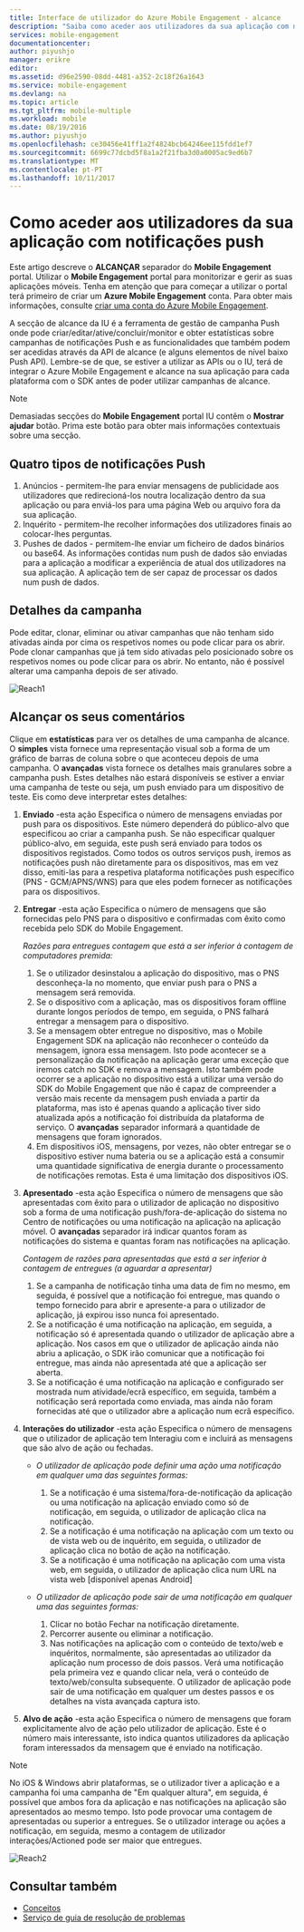 ```yaml
---
title: Interface de utilizador do Azure Mobile Engagement - alcance
description: "Saiba como aceder aos utilizadores da sua aplicação com notificações push utilizando o Azure Mobile Engagement"
services: mobile-engagement
documentationcenter: 
author: piyushjo
manager: erikre
editor: 
ms.assetid: d96e2590-08dd-4481-a352-2c18f26a1643
ms.service: mobile-engagement
ms.devlang: na
ms.topic: article
ms.tgt_pltfrm: mobile-multiple
ms.workload: mobile
ms.date: 08/19/2016
ms.author: piyushjo
ms.openlocfilehash: ce30456e41ff1a2f4824bcb64246ee115fdd1ef7
ms.sourcegitcommit: 6699c77dcbd5f8a1a2f21fba3d0a0005ac9ed6b7
ms.translationtype: MT
ms.contentlocale: pt-PT
ms.lasthandoff: 10/11/2017
---
```

# <a name="how-to-reach-out-to-the-users-of-your-application-with-push-notifications"></a>Como aceder aos utilizadores da sua aplicação com notificações push
Este artigo descreve o **ALCANÇAR** separador do **Mobile Engagement** portal. Utilizar o **Mobile Engagement** portal para monitorizar e gerir as suas aplicações móveis. Tenha em atenção que para começar a utilizar o portal terá primeiro de criar um **Azure Mobile Engagement** conta. Para obter mais informações, consulte [criar uma conta do Azure Mobile Engagement](mobile-engagement-create.md).

A secção de alcance da IU é a ferramenta de gestão de campanha Push onde pode criar/editar/ative/concluir/monitor e obter estatísticas sobre campanhas de notificações Push e as funcionalidades que também podem ser acedidas através da API de alcance (e alguns elementos de nível baixo Push API). Lembre-se de que, se estiver a utilizar as APIs ou o IU, terá de integrar o Azure Mobile Engagement e alcance na sua aplicação para cada plataforma com o SDK antes de poder utilizar campanhas de alcance.

> [!NOTE]
> Demasiadas secções do **Mobile Engagement** portal IU contêm o **Mostrar ajudar** botão. Prima este botão para obter mais informações contextuais sobre uma secção.
> 
> 

## <a name="four-types-of-push-notifications"></a>Quatro tipos de notificações Push
1. Anúncios - permitem-lhe para enviar mensagens de publicidade aos utilizadores que redirecioná-los noutra localização dentro da sua aplicação ou para enviá-los para uma página Web ou arquivo fora da sua aplicação. 
2. Inquérito - permitem-lhe recolher informações dos utilizadores finais ao colocar-lhes perguntas.
3. Pushes de dados - permitem-lhe enviar um ficheiro de dados binários ou base64. As informações contidas num push de dados são enviadas para a aplicação a modificar a experiência de atual dos utilizadores na sua aplicação. A aplicação tem de ser capaz de processar os dados num push de dados.

## <a name="campaign-details"></a>Detalhes da campanha
Pode editar, clonar, eliminar ou ativar campanhas que não tenham sido ativadas ainda por cima os respetivos nomes ou pode clicar para os abrir. Pode clonar campanhas que já tem sido ativadas pelo posicionado sobre os respetivos nomes ou pode clicar para os abrir. No entanto, não é possível alterar uma campanha depois de ser ativado.

![Reach1][18]

## <a name="reach-feedback"></a>Alcançar os seus comentários
Clique em **estatísticas** para ver os detalhes de uma campanha de alcance. O **simples** vista fornece uma representação visual sob a forma de um gráfico de barras de coluna sobre o que aconteceu depois de uma campanha. O **avançadas** vista fornece os detalhes mais granulares sobre a campanha push. Estes detalhes não estará disponíveis se estiver a enviar uma campanha de teste ou seja, um push enviado para um dispositivo de teste. Eis como deve interpretar estes detalhes:

1. **Enviado** -esta ação Especifica o número de mensagens enviadas por push para os dispositivos. Este número dependerá do público-alvo que especificou ao criar a campanha push. Se não especificar qualquer público-alvo, em seguida, este push será enviado para todos os dispositivos registados. Como todos os outros serviços push, iremos as notificações push não diretamente para os dispositivos, mas em vez disso, emiti-las para a respetiva plataforma notificações push específico (PNS - GCM/APNS/WNS) para que eles podem fornecer as notificações para os dispositivos. 
2. **Entregar** -esta ação Especifica o número de mensagens que são fornecidas pelo PNS para o dispositivo e confirmadas com êxito como recebida pelo SDK do Mobile Engagement. 
   
   *Razões para entregues contagem que está a ser inferior à contagem de computadores premida:*
   
   1. Se o utilizador desinstalou a aplicação do dispositivo, mas o PNS desconheça-la no momento, que enviar push para o PNS a mensagem será removida.
   2. Se o dispositivo com a aplicação, mas os dispositivos foram offline durante longos períodos de tempo, em seguida, o PNS falhará entregar a mensagem para o dispositivo. 
   3. Se a mensagem obter entregue no dispositivo, mas o Mobile Engagement SDK na aplicação não reconhecer o conteúdo da mensagem, ignora essa mensagem. Isto pode acontecer se a personalização da notificação na aplicação gerar uma exceção que iremos catch no SDK e remova a mensagem. Isto também pode ocorrer se a aplicação no dispositivo está a utilizar uma versão do SDK do Mobile Engagement que não é capaz de compreender a versão mais recente da mensagem push enviada a partir da plataforma, mas isto é apenas quando a aplicação tiver sido atualizada após a notificação foi distribuída da plataforma de serviço. O **avançadas** separador informará a quantidade de mensagens que foram ignorados. 
   4. Em dispositivos iOS, mensagens, por vezes, não obter entregar se o dispositivo estiver numa bateria ou se a aplicação está a consumir uma quantidade significativa de energia durante o processamento de notificações remotas. Esta é uma limitação dos dispositivos iOS.   
3. **Apresentado** -esta ação Especifica o número de mensagens que são apresentadas com êxito para o utilizador de aplicação no dispositivo sob a forma de uma notificação push/fora-de-aplicação do sistema no Centro de notificações ou uma notificação na aplicação na aplicação móvel.  O **avançadas** separador irá indicar quantos foram as notificações do sistema e quantas foram nas notificações na aplicação. 
   
   *Contagem de razões para apresentadas que está a ser inferior à contagem de entregues (a aguardar a apresentar)*
   
   1. Se a campanha de notificação tinha uma data de fim no mesmo, em seguida, é possível que a notificação foi entregue, mas quando o tempo fornecido para abrir e apresente-a para o utilizador de aplicação, já expirou isso nunca foi apresentado.   
   2. Se a notificação é uma notificação na aplicação, em seguida, a notificação só é apresentada quando o utilizador de aplicação abre a aplicação. Nos casos em que o utilizador de aplicação ainda não abriu a aplicação, o SDK irão comunicar que a notificação foi entregue, mas ainda não apresentada até que a aplicação ser aberta. 
   3. Se a notificação é uma notificação na aplicação e configurado ser mostrada num atividade/ecrã específico, em seguida, também a notificação será reportada como enviada, mas ainda não foram fornecidas até que o utilizador abre a aplicação num ecrã específico. 
4. **Interações do utilizador** -esta ação Especifica o número de mensagens que o utilizador de aplicação tem Interagiu com e incluirá as mensagens que são alvo de ação ou fechadas. 
   
   * *O utilizador de aplicação pode definir uma ação uma notificação em qualquer uma das seguintes formas:*
     
     1. Se a notificação é uma sistema/fora-de-notificação da aplicação ou uma notificação na aplicação enviado como só de notificação, em seguida, o utilizador de aplicação clica na notificação.
     2. Se a notificação é uma notificação na aplicação com um texto ou de vista web ou de inquérito, em seguida, o utilizador de aplicação clica no botão de ação na notificação.
     3. Se a notificação é uma notificação na aplicação com uma vista web, em seguida, o utilizador de aplicação clica num URL na vista web [disponível apenas Android]
   * *O utilizador de aplicação pode sair de uma notificação em qualquer uma das seguintes formas:*
     
     1. Clicar no botão Fechar na notificação diretamente. 
     2. Percorrer ausente ou eliminar a notificação. 
     3. Nas notificações na aplicação com o conteúdo de texto/web e inquéritos, normalmente, são apresentadas ao utilizador da aplicação num processo de dois passos. Verá uma notificação pela primeira vez e quando clicar nela, verá o conteúdo de texto/web/consulta subsequente. O utilizador de aplicação pode sair de uma notificação em qualquer um destes passos e os detalhes na vista avançada captura isto. 
5. **Alvo de ação** -esta ação Especifica o número de mensagens que foram explicitamente alvo de ação pelo utilizador de aplicação. Este é o número mais interessante, isto indica quantos utilizadores da aplicação foram interessados da mensagem que é enviado na notificação. 

> [!NOTE]
> No iOS & Windows abrir plataformas, se o utilizador tiver a aplicação e a campanha foi uma campanha de "Em qualquer altura", em seguida, é possível que ambos fora da aplicação e nas notificações na aplicação são apresentados ao mesmo tempo. Isto pode provocar uma contagem de apresentadas ou superior a entregues. Se o utilizador interage ou ações a notificação, em seguida, mesmo a contagem de utilizador interações/Actioned pode ser maior que entregues. 
> 
> 

![Reach2][19]

## <a name="see-also"></a>Consultar também
* [Conceitos][Link 6]
* [Serviço de guia de resolução de problemas][Link 24]

<!--Image references-->
[1]: ./media/mobile-engagement-user-interface-navigation/navigation1.png
[2]: ./media/mobile-engagement-user-interface-home/home1.png
[3]: ./media/mobile-engagement-user-interface-home/home2.png
[4]: ./media/mobile-engagement-user-interface-home/home3.png
[5]: ./media/mobile-engagement-user-interface-home/home4.png
[6]: ./media/mobile-engagement-user-interface-home/home5.png
[7]: ./media/mobile-engagement-user-interface-my-account/myaccount1.png
[8]: ./media/mobile-engagement-user-interface-my-account/myaccount2.png
[9]: ./media/mobile-engagement-user-interface-my-account/myaccount3.png
[10]: ./media/mobile-engagement-user-interface-analytics/analytics1.png
[11]: ./media/mobile-engagement-user-interface-analytics/analytics2.png
[12]: ./media/mobile-engagement-user-interface-analytics/analytics3.png
[13]: ./media/mobile-engagement-user-interface-analytics/analytics4.png
[14]: ./media/mobile-engagement-user-interface-monitor/monitor1.png
[15]: ./media/mobile-engagement-user-interface-monitor/monitor2.png
[16]: ./media/mobile-engagement-user-interface-monitor/monitor3.png
[17]: ./media/mobile-engagement-user-interface-monitor/monitor4.png
[18]: ./media/mobile-engagement-user-interface-reach/reach1.png
[19]: ./media/mobile-engagement-user-interface-reach/reach2.png
[20]: ./media/mobile-engagement-user-interface-reach-campaign/Reach-Campaign1.png
[21]: ./media/mobile-engagement-user-interface-reach-campaign/Reach-Campaign2.png
[22]: ./media/mobile-engagement-user-interface-reach-campaign/Reach-Campaign3.png
[23]: ./media/mobile-engagement-user-interface-reach-campaign/Reach-Campaign4.png
[24]: ./media/mobile-engagement-user-interface-reach-campaign/Reach-Campaign5.png
[25]: ./media/mobile-engagement-user-interface-reach-campaign/Reach-Campaign6.png
[26]: ./media/mobile-engagement-user-interface-reach-campaign/Reach-Campaign7.png
[27]: ./media/mobile-engagement-user-interface-reach-campaign/Reach-Campaign8.png
[28]: ./media/mobile-engagement-user-interface-reach-campaign/Reach-Campaign9.png
[29]: ./media/mobile-engagement-user-interface-reach-criterion/Reach-Criterion1.png
[30]: ./media/mobile-engagement-user-interface-reach-content/Reach-Content1.png
[31]: ./media/mobile-engagement-user-interface-reach-content/Reach-Content2.png
[32]: ./media/mobile-engagement-user-interface-reach-content/Reach-Content3.png
[33]: ./media/mobile-engagement-user-interface-reach-content/Reach-Content4.png
[34]: ./media/mobile-engagement-user-interface-dashboard/dashboard1.png
[35]: ./media/mobile-engagement-user-interface-segments/segments1.png
[36]: ./media/mobile-engagement-user-interface-segments/segments2.png
[37]: ./media/mobile-engagement-user-interface-segments/segments3.png
[38]: ./media/mobile-engagement-user-interface-segments/segments4.png
[39]: ./media/mobile-engagement-user-interface-segments/segments5.png
[40]: ./media/mobile-engagement-user-interface-segments/segments6.png
[41]: ./media/mobile-engagement-user-interface-segments/segments7.png
[42]: ./media/mobile-engagement-user-interface-segments/segments8.png
[43]: ./media/mobile-engagement-user-interface-segments/segments9.png
[44]: ./media/mobile-engagement-user-interface-segments/segments10.png
[45]: ./media/mobile-engagement-user-interface-segments/segments11.png
[46]: ./media/mobile-engagement-user-interface-settings/settings1.png
[47]: ./media/mobile-engagement-user-interface-settings/settings2.png
[48]: ./media/mobile-engagement-user-interface-settings/settings3.png
[49]: ./media/mobile-engagement-user-interface-settings/settings4.png
[50]: ./media/mobile-engagement-user-interface-settings/settings5.png
[51]: ./media/mobile-engagement-user-interface-settings/settings6.png
[52]: ./media/mobile-engagement-user-interface-settings/settings7.png
[53]: ./media/mobile-engagement-user-interface-settings/settings8.png
[54]: ./media/mobile-engagement-user-interface-settings/settings9.png
[55]: ./media/mobile-engagement-user-interface-settings/settings10.png
[56]: ./media/mobile-engagement-user-interface-settings/settings11.png
[57]: ./media/mobile-engagement-user-interface-settings/settings12.png
[58]: ./media/mobile-engagement-user-interface-settings/settings13.png

<!--Link references-->
[Link 1]: mobile-engagement-user-interface.md
[Link 2]: mobile-engagement-troubleshooting-guide.md
[Link 3]: mobile-engagement-how-tos.md
[Link 4]: http://go.microsoft.com/fwlink/?LinkID=525553
[Link 5]: http://go.microsoft.com/fwlink/?LinkID=525554
[Link 6]: http://go.microsoft.com/fwlink/?LinkId=525555
[Link 7]: https://account.windowsazure.com/PreviewFeatures
[Link 8]: https://social.msdn.microsoft.com/Forums/azure/home?forum=azuremobileengagement
[Link 9]: http://azure.microsoft.com/services/mobile-engagement/
[Link 10]: http://azure.microsoft.com/documentation/services/mobile-engagement/
[Link 11]: http://azure.microsoft.com/pricing/details/mobile-engagement/
[Link 12]: mobile-engagement-user-interface-navigation.md
[Link 13]: mobile-engagement-user-interface-home.md
[Link 14]: mobile-engagement-user-interface-my-account.md
[Link 15]: mobile-engagement-user-interface-analytics.md
[Link 16]: mobile-engagement-user-interface-monitor.md
[Link 17]: mobile-engagement-user-interface-reach.md
[Link 18]: mobile-engagement-user-interface-segments.md
[Link 19]: mobile-engagement-user-interface-dashboard.md
[Link 20]: mobile-engagement-user-interface-settings.md
[Link 21]: mobile-engagement-troubleshooting-guide-analytics.md
[Link 22]: mobile-engagement-troubleshooting-guide-apis.md
[Link 23]: mobile-engagement-troubleshooting-guide-push-reach.md
[Link 24]: mobile-engagement-troubleshooting-guide-service.md
[Link 25]: mobile-engagement-troubleshooting-guide-sdk.md
[Link 26]: mobile-engagement-troubleshooting-guide-sr-info.md
[Link 27]: mobile-engagement-user-interface-reach-campaign.md
[Link 28]: mobile-engagement-user-interface-reach-criterion.md
[Link 29]: mobile-engagement-user-interface-reach-content.md

